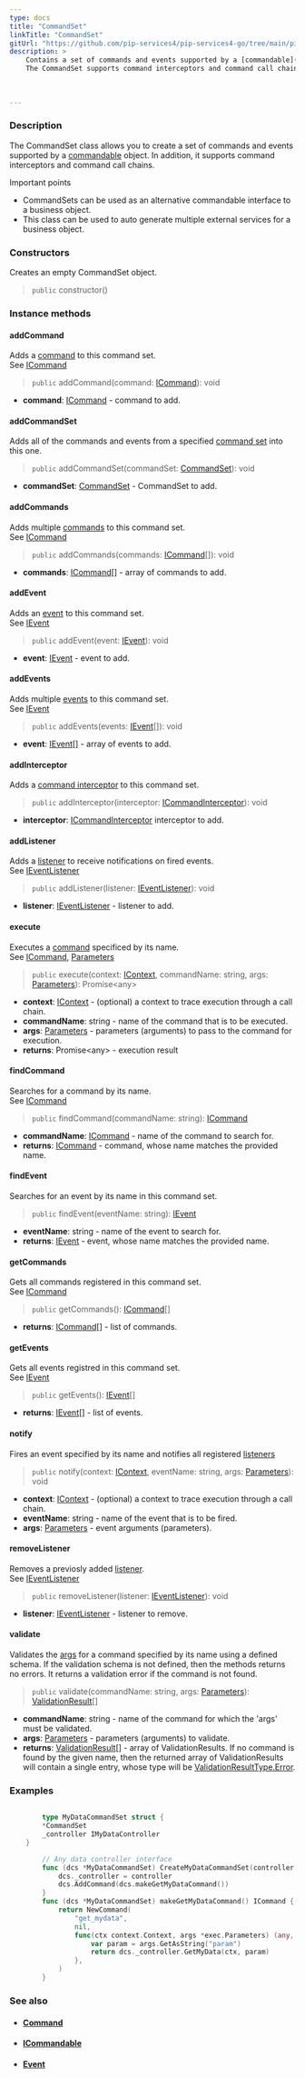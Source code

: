 ```yaml
---
type: docs
title: "CommandSet"
linkTitle: "CommandSet"
gitUrl: "https://github.com/pip-services4/pip-services4-go/tree/main/pip-services4-rpc-go"
description: > 
    Contains a set of commands and events supported by a [commandable](../icommandable) object.
    The CommandSet supports command interceptors and command call chains.
    
 
    
---
```


### Description

The CommandSet class allows you to create a set of commands and events supported by a [commandable](../icommandable) object. In addition, it supports command interceptors and command call chains.

Important points

- CommandSets can be used as an alternative commandable interface to a business object.
- This class can be used to auto generate multiple external services for a business object.

### Constructors

Creates an empty CommandSet object.

> `public` constructor()

### Instance methods

#### addCommand
Adds a [command](../icommand) to this command set.  
See [ICommand](../icommand)

> `public` addCommand(command: [ICommand](../icommand)): void

- **command**: [ICommand](../icommand) - command to add.

#### addCommandSet
Adds all of the commands and events from a specified [command set](../command_set)
into this one. 

> `public` addCommandSet(commandSet: [CommandSet](../command_set)): void

- **commandSet**: [CommandSet](../command_set) - CommandSet to add.

#### addCommands
Adds multiple [commands](../icommand) to this command set.  
See [ICommand](../icommand)

> `public` addCommands(commands: [ICommand](../icommand)[]): void

- **commands**: [ICommand](../icommand)[] - array of commands to add.


#### addEvent
Adds an [event](../ievent) to this command set.  
See [IEvent](../ievent)

> `public` addEvent(event: [IEvent](../ievent)): void 

- **event**: [IEvent](../ievent) - event to add.

#### addEvents
Adds multiple [events](../ievent) to this command set.  
See [IEvent](../ievent)

> `public` addEvents(events: [IEvent](../ievent)[]): void

- **event**: [IEvent](../ievent)[] - array of events to add.

#### addInterceptor
Adds a [command interceptor](../icommand_interceptor) to this command set.

> `public` addInterceptor(interceptor: [ICommandInterceptor](../icommand_interceptor)): void

- **interceptor**: [ICommandInterceptor](../icommand_interceptor) interceptor to add.

#### addListener
Adds a [listener](../ievent_listener) to receive notifications on fired events.  
See [IEventListener](../ievent_listener)

> `public` addListener(listener: [IEventListener](../ievent_listener)): void

- **listener**: [IEventListener](../ievent_listener) - listener to add.

#### execute
Executes a [command](../icommand) specificed by its name.  
See [ICommand](../icommand), [Parameters](../../../components/exec/parameters)

> `public` execute(context: [IContext](../../../components/context/icontext), commandName: string, args: [Parameters](../../../components/exec/parameters)): Promise\<any\>

- **context**: [IContext](../../../components/context/icontext) - (optional) a context to trace execution through a call chain.
- **commandName**: string - name of the command that is to be executed.
- **args**: [Parameters](../../../components/exec/parameters) - parameters (arguments) to pass to the command for execution.
- **returns**: Promise\<any\> - execution result

#### findCommand
Searches for a command by its name.  
See [ICommand](../icommand)

> `public` findCommand(commandName: string): [ICommand](../icommand)

- **commandName**: [ICommand](../icommand) - name of the command to search for.
- **returns**: [ICommand](../icommand) - command, whose name matches the provided name.

#### findEvent
Searches for an event by its name in this command set.

> `public` findEvent(eventName: string): [IEvent](../ievent)

- **eventName**: string - name of the event to search for.
- **returns**: [IEvent](../ievent) - event, whose name matches the provided name.

#### getCommands
Gets all commands registered in this command set.  
See [ICommand](../icommand)

> `public` getCommands(): [ICommand](../icommand)[]

- **returns**: [ICommand](../icommand)[] - list of commands.

#### getEvents
Gets all events registred in this command set.  
See [IEvent](../ievent)

> `public` getEvents(): [IEvent](../ievent)[]

- **returns**: [IEvent](../ievent)[] - list of events.

#### notify
Fires an event specified by its name and notifies all registered
[listeners](../ievent_listener)

> `public` notify(context: [IContext](../../../components/context/icontext), eventName: string, args: [Parameters](../../../components/exec/parameters)): void

- **context**: [IContext](../../../components/context/icontext) - (optional) a context to trace execution through a call chain.
- **eventName**: string - name of the event that is to be fired.
- **args**: [Parameters](../../../components/exec/parameters) - event arguments (parameters).

#### removeListener
Removes a previosly added [listener](../ievent_listener).  
See [IEventListener](../ievent_listener)

> `public` removeListener(listener: [IEventListener](../ievent_listener)): void


- **listener**: [IEventListener](../ievent_listener) - listener to remove.

#### validate
Validates the [args](../../../components/exec/parameters) for a command specified by its name using a defined schema.
If the validation schema is not defined, then the methods returns no errors.
It returns a validation error if the command is not found.


> `public` validate(commandName: string, args: [Parameters](../../../components/exec/parameters)): [ValidationResult](../../../data/validate/validation_result)[]

- **commandName**: string - name of the command for which the 'args' must be validated.
- **args**: [Parameters](../../../components/exec/parameters) - parameters (arguments) to validate.
- **returns**: [ValidationResult](../../../data/validate/validation_result)[] - array of ValidationResults. If no command is found by the given name, then the returned array of ValidationResults will contain a single entry, whose type will be [ValidationResultType.Error](../../../data/validate/validation_result_type).

### Examples

```go

		type MyDataCommandSet struct {
		*CommandSet
		_controller IMyDataController
  	}

		// Any data controller interface
		func (dcs *MyDataCommandSet) CreateMyDataCommandSet(controller IMyDataController) {
			dcs._controller = controller
			dcs.AddCommand(dcs.makeGetMyDataCommand())
		}
		func (dcs *MyDataCommandSet) makeGetMyDataCommand() ICommand {
			return NewCommand(
				"get_mydata",
				nil,
				func(ctx context.Context, args *exec.Parameters) (any, err) {
					var param = args.GetAsString("param")
					return dcs._controller.GetMyData(ctx, param)
				},
			)
		}
```

### See also
- #### [Command](../command)
- #### [ICommandable](../icommandable)
- #### [Event](../event)
